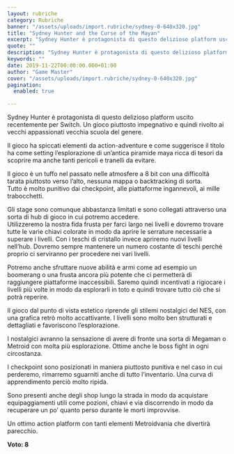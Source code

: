```yaml
---
layout: rubriche
category: Rubriche
banner: "/assets/uploads/import.rubriche/sydney-0-640x320.jpg"
title: "Sydney Hunter and the Curse of the Mayan"
excerpt: "Sydney Hunter è protagonista di questo delizioso platform uscito recentemente per Switch. Un gioco piuttosto impegnativo e quindi rivolto ai vecchi appassionati vecchia scuola del genere. Il gioco ha spiccati elementi da action-adventure e come suggerisce il titolo ha come setting l’esplorazione di un’antica piramide maya ricca di tesori da scoprire ma anche tanti pericoli [&hellip"
quote: ""
description: "Sydney Hunter è protagonista di questo delizioso platform uscito recentemente per Switch. Un gioco piuttosto impegnativo e quindi rivolto ai vecchi appassionati vecchia scuola del genere. Il gioco ha spiccati elementi da action-adventure e come suggerisce il titolo ha come setting l’esplorazione di un’antica piramide maya ricca di tesori da scoprire ma anche tanti pericoli [&hellip"
keywords: ""
date: 2019-11-22T00:00:00.000+01:00
author: "Game Master"
cover: "/assets/uploads/import.rubriche/sydney-0-640x320.jpg"
pagination:
  enabled: true

---
```


Sydney Hunter è protagonista di questo delizioso platform uscito recentemente per Switch. Un gioco piuttosto impegnativo e quindi rivolto ai vecchi appassionati vecchia scuola del genere.

Il gioco ha spiccati elementi da action-adventure e come suggerisce il titolo ha come setting l’esplorazione di un’antica piramide maya ricca di tesori da scoprire ma anche tanti pericoli e tranelli da evitare.

Il gioco è un tuffo nel passato nelle atmosfere a 8 bit con una difficoltà tarata piuttosto verso l’alto, nessuna mappa o backtracking di sorta.  
Tutto è molto punitivo dai checkpoint, alle piattaforme ingannevoli, ai mille trabocchetti.

Gli stage sono comunque abbastanza limitati e sono collegati attraverso una sorta di hub di gioco in cui potremo accedere.  
Utilizzeremo la nostra fida frusta per farci largo nei livelli e dovremo trovare tutte le varie chiavi colorate in modo da aprire le serrature necessarie a superare i livelli. Con i teschi di cristallo invece apriremo nuovi livelli nell’hub. Dovremo sempre mantenere un numero costante di teschi perché proprio ci serviranno per procedere nei vari livelli.

Potremo anche sfruttare nuove abilità e armi come ad esempio un boomerang o una frusta ancora più potente che ci permetterà di raggiungere piattaforme inaccessibili. Saremo quindi incentivati a rigiocare i livelli più volte in modo da esplorarli in toto e quindi trovare tutto ciò che si potrà reperire.

Il gioco dal punto di vista estetico riprende gli stilemi nostalgici del NES, con una grafica retrò molto accattivante. I livelli sono molto ben strutturati e dettagliati e favoriscono l’esplorazione.

I nostalgici avranno la sensazione di avere di fronte una sorta di Megaman o Metroid con molta più esplorazione. Ottime anche le boss fight in ogni circostanza.

I checkpoint sono posizionati in maniera piuttosto punitiva e nel caso in cui perderemo, rimarremo sguarniti anche di tutto l’inventario. Una curva di apprendimento perciò molto ripida.

Sono presenti anche degli shop lungo la strada in modo da acquistare equipaggiamenti utili come pozioni, chiavi e via discorrendo in modo da recuperare un po’ quanto perso durante le morti improvvise.

Un ottimo action platform con tanti elementi Metroidvania che divertirà parecchio.

**Voto: 8**